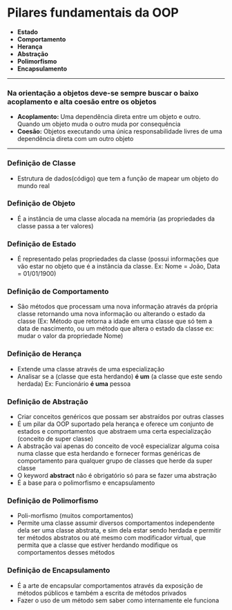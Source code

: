 # Pilares fundamentais da OOP

- **Estado**
- **Comportamento**
- **Herança**
- **Abstração**
- **Polimorfismo**
- **Encapsulamento**
---
 ### Na orientação a objetos deve-se sempre buscar o baixo acoplamento e alta coesão entre os objetos
 - **Acoplamento:** Uma dependência direta entre um objeto e outro. Quando um objeto muda o outro muda por consequência
 - **Coesão:** Objetos executando uma única responsabilidade livres de uma dependência direta com um outro objeto
 ---
 ### Definição de Classe
 - Estrutura de dados(código) que tem a função de mapear um objeto do mundo real
 ### Definição de Objeto
 - É a instância de uma classe alocada na memória (as propriedades da classe passa a ter valores)
 ### Definição de Estado
 - É representado pelas propriedades da classe (possui informações que vão estar no objeto que é a instância da classe. Ex: Nome = João, Data = 01/01/1900)
 ### Definição de Comportamento
 - São métodos que processam uma nova informação através da própria classe retornando uma nova informação ou alterando o estado da classe (Ex: Método que retorna a idade em uma classe que só tem a data de nascimento, ou um método que altera o estado da classe ex: mudar o valor da propriedade Nome)
### Definição de Herança
 - Extende uma classe através de uma especialização
 - Analisar se a (classe que esta herdando) **é um** (a classe que este sendo herdada) Ex: Funcionário __é uma__ pessoa
### Definição de Abstração
 - Criar conceitos genéricos que possam ser abstraídos por outras classes
 - É um pilar da OOP suportado pela herança e oferece um conjunto de estados e comportamentos que abstraem uma certa especialização (conceito de super classe)
 - A abstração vai apenas do conceito de você especializar alguma coisa numa classe que esta herdando e fornecer formas genéricas de comportamento para qualquer grupo de classes que herde da super classe
 - O keyword __abstract__ não é obrigatório só para se fazer uma abstração
 - É a base para o polimorfismo e encapsulamento
 ### Definição de Polimorfismo
 - Poli-morfismo (muitos comportamentos)
 - Permite uma classe assumir diversos comportamentos independente dela ser uma classe abstrata, e sim dela estar sendo herdada e permitir ter métodos abstratos ou até mesmo com modificador virtual, que permita que a classe que estiver herdando modifique os comportamentos desses métodos
 ### Definição de Encapsulamento
  - É a arte de encapsular comportamentos através da exposição de métodos públicos e também a escrita de métodos privados
  - Fazer o uso de um método sem saber como internamente ele funciona
 